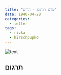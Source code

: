 ```yaml
---
title: "טרם תורגם - הירש"
date: 1940-04-28
categories:
  - letter
tags:
  - rivka
  - hirschpupko
---
```


![text](/pupko-papers/assets/images/1940-04-28-hirsch.jpg)

## תרגום
